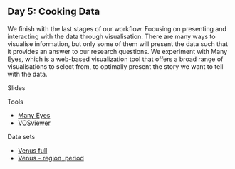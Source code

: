 ## Day 5: Cooking Data

We finish with the last stages of our workflow. Focusing on presenting and interacting with the data through visualisation. There are many ways to visualise information, but only some of them will present the data such that it provides an answer to our research questions. We experiment with Many Eyes, which is a web-based visualization tool that offers a broad range of visualisations to select from, to optimally present the story we want to tell with the data.

Slides

Tools
+ [Many Eyes](http://www-958.ibm.com/software/analytics/manyeyes/)
+ [VOSviewer](http://www.vosviewer.com)

Data sets
+ [Venus full](https://drive.google.com/file/d/0Bw6gfqK2v6PjU240a3NUSU1CSW8/edit?usp=sharing)
+ [Venus - region, period](https://drive.google.com/file/d/0Bw6gfqK2v6PjUnJuei16ME8yVkE/edit?usp=sharing)

